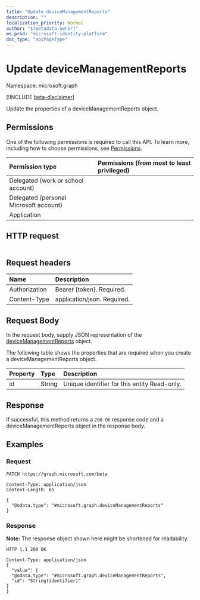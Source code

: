 ```yaml
---
title: "Update deviceManagementReports"
description: ""
localization_priority: Normal
author: "$(metadata.owner)"
ms.prod: "microsoft-identity-platform"
doc_type: "apiPageType"
---
```


# Update deviceManagementReports

Namespace: microsoft.graph

[!INCLUDE [beta-disclaimer](../../includes/beta-disclaimer.md)]

Update the properties of a deviceManagementReports object.

## Permissions

One of the following permissions is required to call this API. To learn more, including how to choose permissions, see [Permissions](/graph/permissions-reference).

| Permission type                        | Permissions (from most to least privileged) |
| :------------------------------------- | :------------------------------------------ |
| Delegated (work or school account)     |                                             |
| Delegated (personal Microsoft account) |                                             |
| Application                            |                                             |

## HTTP request

<!-- {
  "blockType": "ignored"
}
-->

```http

```

## Request headers

| Name          | Description                 |
| :------------ | :-------------------------- |
| Authorization | Bearer {token}. Required.   |
| Content-Type  | application/json. Required. |

## Request Body

In the request body, supply JSON representation of the [deviceManagementReports](../resources/intune-devicemanagementreports.md) object.

<!-- Actions and Functions -->

<!-- CRUD Methods -->

The following table shows the properties that are required when you create a deviceManagementReports object.

| Property | Type   | Description                                  |
| :------- | :----- | :------------------------------------------- |
| id       | String | Unique identifier for this entity Read-only. |

## Response

If successful, this method returns a `200 OK` response code and a deviceManagementReports object in the response body.

## Examples

### Request

<!-- {
  "blockType": "request",
  "name": "update_devicemanagementreports"
}
-->

```http
PATCH https://graph.microsoft.com/beta

Content-Type: application/json
Content-Length: 65

{
  "@odata.type": "#microsoft.graph.deviceManagementReports"
}

```

### Response

**Note:** The response object shown here might be shortened for readability.

<!-- {
  "blockType": "response",
  "truncated": true,
  "@odata.type": "microsoft.management.services.api.deviceManagementReports"
}
-->

```http
HTTP 1.1 200 OK

Content-Type: application/json
{
  "value": {
  "@odata.type": "#microsoft.graph.deviceManagementReports",
  "id": "String(identifier)"
}
}

```
